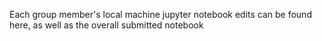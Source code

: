 Each group member's local machine jupyter notebook edits can be found here, as well as the overall submitted notebook